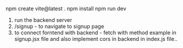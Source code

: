 npm create vite@latest .
npm install
npm run dev

1.  run the backend server
2.  /signup - to navigate to signup page
3. to connect forntend with backend - fetch with method example in signup.jsx file and also implement cors in backend in index.js file..